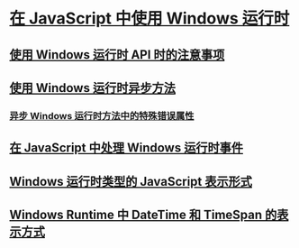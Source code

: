 # [在 JavaScript 中使用 Windows 运行时](using-the-windows-runtime-in-javascript.md)
## [使用 Windows 运行时 API 时的注意事项](considerations-when-using-the-windows-runtime-api.md)
## [使用 Windows 运行时异步方法](using-windows-runtime-asynchronous-methods.md)
### [异步 Windows 运行时方法中的特殊错误属性](special-error-properties-from-asynchronous-windows-runtime-methods.md)
## [在 JavaScript 中处理 Windows 运行时事件](handling-windows-runtime-events-in-javascript.md)
## [Windows 运行时类型的 JavaScript 表示形式](javascript-representation-of-windows-runtime-types.md)
## [Windows Runtime 中 DateTime 和 TimeSpan 的表示方式](windows-runtime-datetime-and-timespan-representations.md)
